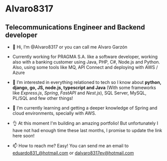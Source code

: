 # Alvaro8317
## Telecommunications Engineer and Backend developer

- 👋 Hi, I’m @Alvaro8317 or you can call me Alvaro Garzón

- Currently working for PRAGMA S.A. like a software developer, working also with a banking customer using Java, PHP, C#, Node.js and Python. Also, using some tools like MQ, API Connect and deploying with AWS / Azure

- 👀 I’m interested in everything relationed to tech so I know about **python, django, go, JS, node.js, typescript and Java** (With some frameworks like *Express.js*, *Spring*, *FastAPI* and *Nest.js*), SQL Server, MySQL, PL/SQL and few other things!

- 🌱 I’m currently learning and getting a deeper knowledge of Spring and cloud environments, specially with AWS.

- 👌 At this moment I'm building an amazing portfolio! But unfortunately I have not had enough time these last months, I promise to update the link here soon!

- 📫 How to reach me? Easy! You can send me an email to eduardo831_@hotmail.com or dalvaro8317ev@hotmail.com

<!---
Alvaro8317/Alvaro8317 is a ✨ special ✨ repository because its `README.md` (this file) appears on your GitHub profile.
You can click the Preview link to take a look at your changes.
--->
